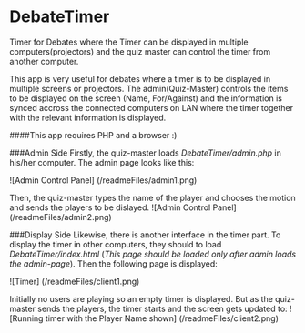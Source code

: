 # DebateTimer
Timer for Debates where the Timer can be displayed in multiple computers(projectors) and the quiz master can control the timer from another computer.

This app is very useful for debates where a timer is to be displayed in multiple screens or projectors. The admin(Quiz-Master) controls the items to be displayed on the screen (Name, For/Against) and the information is synced accross the connected computers on LAN where the timer together with the relevant information is displayed. 

####This app requires PHP and a browser :) 

###Admin Side
Firstly, the quiz-master loads _DebateTimer/admin.php_ in his/her computer. The admin page looks like this:

![Admin Control Panel] (/readmeFiles/admin1.png)

Then, the quiz-master types the name of the player and chooses the motion and sends the players to be dislayed.
![Admin Control Panel] (/readmeFiles/admin2.png)

###Display Side
Likewise, there is another interface in the timer part.
To display the timer in other computers, they should to load _DebateTimer/index.html_ (*This page should be loaded only after admin loads the admin-page*). Then the following page is displayed:

![Timer] (/readmeFiles/client1.png)

Initially no users are playing so an empty timer is displayed. But as the quiz-master sends the players, the timer starts and the screen gets updated to:
![Running timer with the Player Name shown] (/readmeFiles/client2.png)
